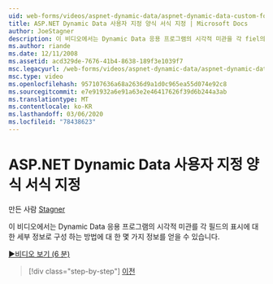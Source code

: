 ```yaml
---
uid: web-forms/videos/aspnet-dynamic-data/aspnet-dynamic-data-custom-form-formatting
title: ASP.NET Dynamic Data 사용자 지정 양식 서식 지정 | Microsoft Docs
author: JoeStagner
description: 이 비디오에서는 Dynamic Data 응용 프로그램의 시각적 미관을 각 fiel의 세부 사항에 맞게 구성 하는 방법에 대 한 몇 가지 정보를 얻을 수 있습니다.
ms.author: riande
ms.date: 12/11/2008
ms.assetid: acd329de-7676-41b4-8638-189f3e1039f7
msc.legacyurl: /web-forms/videos/aspnet-dynamic-data/aspnet-dynamic-data-custom-form-formatting
msc.type: video
ms.openlocfilehash: 957107636a68a2636d9a1d0c965ea55d074e92c8
ms.sourcegitcommit: e7e91932a6e91a63e2e46417626f39d6b244a3ab
ms.translationtype: MT
ms.contentlocale: ko-KR
ms.lasthandoff: 03/06/2020
ms.locfileid: "78438623"
---
```

# <a name="aspnet-dynamic-data-custom-form-formatting"></a>ASP.NET Dynamic Data 사용자 지정 양식 서식 지정

만든 사람 [Stagner](https://github.com/JoeStagner)

이 비디오에서는 Dynamic Data 응용 프로그램의 시각적 미관를 각 필드의 표시에 대 한 세부 정보로 구성 하는 방법에 대 한 몇 가지 정보를 얻을 수 있습니다.

[&#9654;비디오 보기 (6 분)](https://channel9.msdn.com/Blogs/ASP-NET-Site-Videos/aspnet-dynamic-data-custom-form-formatting)

> [!div class="step-by-step"]
> [이전](how-to-create-table-specific-custom-forms-in-an-aspnet-dynamic-data-application.md)
